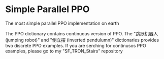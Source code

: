 # Simple Parallel PPO
The most simple parallel PPO implementation on earth



The PPO dictionary contains continuous version of PPO. The "跳跃机器人 (jumping robot)" and "倒立摆 (inverted pendulumn)" dictionaries provides two discrete PPO examples. If you are serching for continusos PPO examples, please go to my "SF_TRON_Stairs" repository

